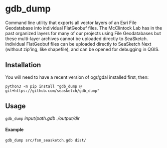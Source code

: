# gdb_dump

Command line utility that exports all vector layers of an Esri File Geodatabase
into individual FlatGeobuf files. The McClintock Lab has in the past organized
layers for many of our projects using File Geodatabases but these multi-layer
archives cannot be uploaded directly to SeaSketch. Individual FlatGeobuf files
can be uploaded directly to SeaSketch Next (without zip'ing, like shapefile),
and can be opened for debugging in QGIS.


## Installation

You will need to have a recent version of ogr/gdal installed first, then:

```
python3 -m pip install "gdb_dump @ git+https://github.com/seasketch/gdb_dump"
```


## Usage

`gdb_dump` *input/path.gdb* *./output/dir*

#### Example

```
gdb_dump src/fsm_seasketch.gdb dist/
```